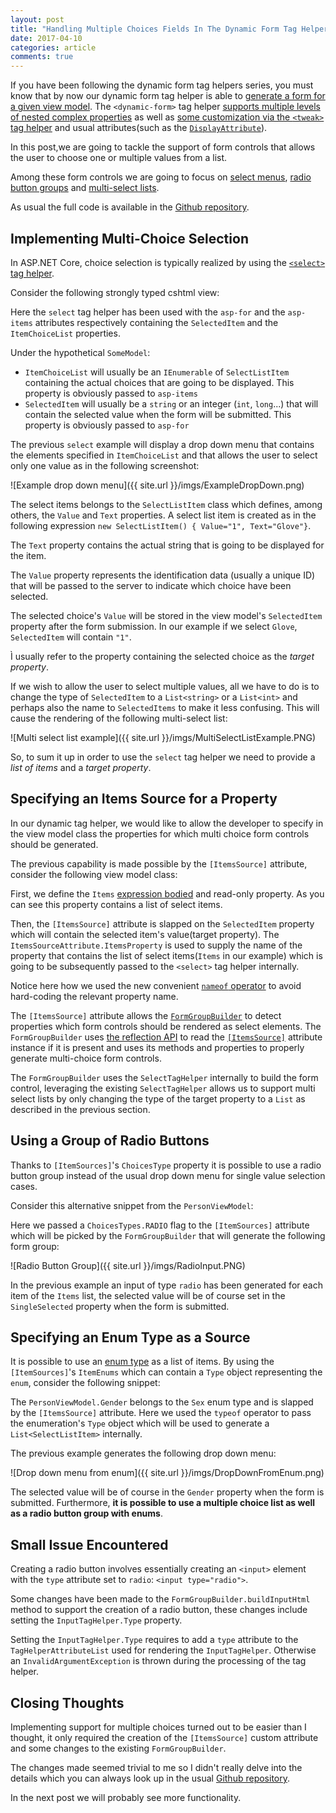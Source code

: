 ```yaml
---
layout: post
title: "Handling Multiple Choices Fields In The Dynamic Form Tag Helper"
date: 2017-04-10
categories: article
comments: true
---
```


If you have been following the dynamic form tag helpers series, you must know that by now our dynamic form tag helper is able to [generate a form for a given view model](http://blog.techdominator.com/article/first-dynamic-form-tag-helper-attempt.html). The `<dynamic-form>` tag helper [supports multiple levels of nested complex properties](http://blog.techdominator.com/article/supporting-complex-type-properties-in-the-dynamic-form-tag-helper.html) as well as [some customization via the `<tweak>` tag helper](http://blog.techdominator.com/article/customizing-dynamic-form-tag-helper-generation.html) and usual attributes(such as the [`DisplayAttribute`](https://msdn.microsoft.com/en-us/library/system.componentmodel.dataannotations.displayattribute(v=vs.110).aspx)).

In this post,we are going to tackle the support of form controls that allows the user to choose one or multiple values from a list.

Among these form controls we are going to focus on [select menus](https://www.w3schools.com/tags/tryit.asp?filename=tryhtml_select), [radio button groups](https://www.w3schools.com/html/tryit.asp?filename=tryhtml_radio) and [multi-select lists](https://www.w3schools.com/tags/att_select_multiple.asp).

As usual the full code is available in the [Github repository](https://github.com/MissaouiChedy/DynamicFormTagHelper). 

## Implementing Multi-Choice Selection
In ASP.NET Core, choice selection is typically realized by using the [`<select>` tag helper](http://www.davepaquette.com/archive/2015/05/18/mvc6-select-tag-helper.aspx).

Consider the following strongly typed cshtml view:
<script src="https://gist.github.com/MissaouiChedy/a51d317fb022d9dcbbb8e1005ec41e00.js"></script>

Here the `select` tag helper has been used with the `asp-for` and the `asp-items` attributes respectively containing the `SelectedItem` and the `ItemChoiceList` properties.

Under the hypothetical `SomeModel`:
- `ItemChoiceList` will usually be an `IEnumerable` of `SelectListItem` containing the actual choices that are going to be displayed. This property is obviously passed to `asp-items`
- `SelectedItem` will usually be a `string` or an integer (`int`, `long`...) that will contain the selected value when the form will be submitted. This property is obviously passed to `asp-for`

The previous `select` example will display a drop down menu that contains the elements specified in `ItemChoiceList` and that allows the user to select only one value as in the following screenshot:
<div class="img-container">
![Example drop down menu]({{ site.url }}/imgs/ExampleDropDown.png)
</div>


The select items belongs to the `SelectListItem` class which defines, among others, the `Value` and `Text` properties. A select list item is created as in the following expression `new SelectListItem() { Value="1", Text="Glove"}`.

The `Text` property contains the actual string that is going to be displayed for the item.

The `Value` property represents the identification data (usually a unique ID) that will be passed to the server to indicate which choice have been selected.

The selected choice's `Value` will be stored in the view model's `SelectedItem` property after the form submission. In our example if we select `Glove`, `SelectedItem` will contain `"1"`.

Ì usually refer to the property containing the selected choice as the *target property*.

If we wish to allow the user to select multiple values, all we have to do is to change the type of `SelectedItem` to a `List<string>` or a `List<int>` and perhaps also the name to `SelectedItems` to make it less confusing. This will cause the rendering of the following multi-select list:
<div class="img-container">
![Multi select list example]({{ site.url }}/imgs/MultiSelectListExample.PNG)
</div>

So, to sum it up in order to use the `select` tag helper we need to provide a *list of items* and a *target property*.

## Specifying an Items Source for a Property

In our dynamic tag helper, we would like to allow the developer to specify in the view model class the properties for which multi choice form controls should be generated.

The previous capability is made possible by the `[ItemsSource]` attribute, consider the following view model class:

<script src="https://gist.github.com/MissaouiChedy/abaaeb122057d140114b6b9befb1907c.js"></script>

First, we define the `Items` [expression bodied](https://davefancher.com/2014/08/25/c-6-0-expression-bodied-members/) and read-only property. As you can see this property contains a list of select items.

Then, the `[ItemsSource]` attribute is slapped on the `SelectedItem` property which will contain the selected item's value(target property). The `ItemsSourceAttribute.ItemsProperty` is used to supply the name of the property that contains the list of select items(`Items` in our example) which is going to be subsequently passed to the `<select>` tag helper internally.

Notice here how we used the new convenient [`nameof` operator](https://msdn.microsoft.com/en-us/library/dn986596.aspx) to avoid hard-coding the relevant property name.

The `[ItemsSource]` attribute allows the [`FormGroupBuilder`](https://github.com/MissaouiChedy/DynamicFormTagHelper/blob/master/TagHelpers/FormGroupBuilder.cs) to detect properties which form controls should be rendered as select elements. The `FormGroupBuilder` uses [the reflection API](http://stackoverflow.com/a/12814920/1182189) to read the [`[ItemsSource]`](https://github.com/MissaouiChedy/DynamicFormTagHelper/blob/master/TagHelpers/ItemsSourceAttribute.cs) attribute instance if it is present and uses its methods and properties to properly generate multi-choice form controls.

The `FormGroupBuilder` uses the `SelectTagHelper` internally to build the form control, leveraging the existing `SelectTagHelper` allows us to support multi select lists by only changing the type of the target property to a `List` as described in the previous section.

## Using a Group of Radio Buttons

Thanks to `[ItemSources]`'s `ChoicesType` property it is possible to use a radio button group instead of the usual drop down menu for single value selection cases.

Consider this alternative snippet from the `PersonViewModel`:
<script src="https://gist.github.com/MissaouiChedy/1ba1dec20ca66dd2bd7abb153c3cee61.js"></script>

Here we passed a `ChoicesTypes.RADIO` flag to the `[ItemSources]` attribute which will be picked by the `FormGroupBuilder` that will generate the following form group:
<div class="img-container">
![Radio Button Group]({{ site.url }}/imgs/RadioInput.PNG)
</div>

In the previous example an input of type `radio` has been generated for each item of the `Items` list, the selected value will be of course set in the `SingleSelected` property when the form is submitted.


## Specifying an Enum Type as a Source

It is possible to use an [enum type](https://msdn.microsoft.com/en-us/library/sbbt4032.aspx) as a list of items. By using the `[ItemSources]`'s `ItemEnums` which can contain a `Type` object representing the `enum`, consider the following snippet:

<script src="https://gist.github.com/MissaouiChedy/efc457a244e751df39c2a2716c9239ae.js"></script>

The `PersonViewModel.Gender` belongs to the `Sex` enum type and is slapped by the `[ItemsSource]` attribute. Here we used the `typeof` operator to pass the enumeration's `Type` object which will be used to generate a `List<SelectListItem>` internally.

The previous example generates the following drop down menu:
<div class="img-container">
![Drop down menu from enum]({{ site.url }}/imgs/DropDownFromEnum.png)
</div>

The selected value will be of course in the `Gender` property when the form is submitted. Furthermore, **it is possible to use a multiple choice list as well as a radio button group with enums**.

## Small Issue Encountered

Creating a radio button involves essentially creating an `<input>` element with the `type` attribute set to `radio`: `<input type="radio">`.

Some changes have been made to the `FormGroupBuilder.buildInputHtml` method to support the creation of a radio button, these changes include setting the `InputTagHelper.Type` property.

Setting the `InputTagHelper.Type` requires to add a `type` attribute to the `TagHelperAttributeList` used for rendering the `InputTagHelper`. Otherwise an `InvalidArgumentException` is thrown during the processing
of the tag helper.

## Closing Thoughts

Implementing support for multiple choices turned out to be easier than I thought, it only required the creation of the `[ItemsSource]` custom attribute and some changes to the existing `FormGroupBuilder`.

The changes made seemed trivial to me so I didn't really delve into the details which you can always look up in the usual [Github repository](https://github.com/MissaouiChedy/DynamicFormTagHelper).

In the next post we will probably see more functionality.